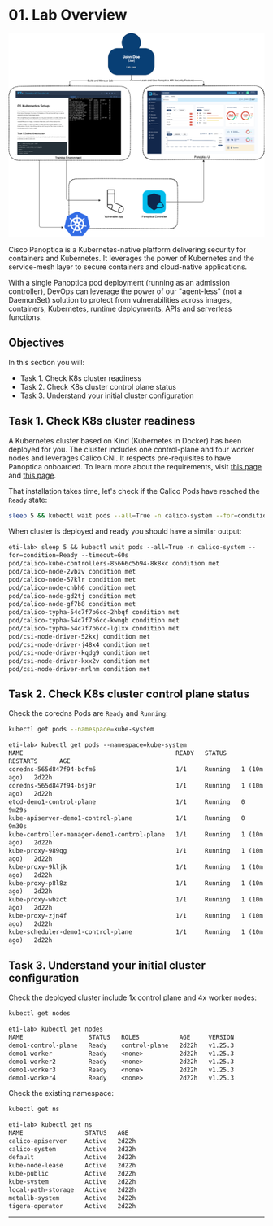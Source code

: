 # 01. Lab Overview

![](./images/lab-topology.png)

Cisco Panoptica is a Kubernetes-native platform delivering security for containers and Kubernetes. It leverages the power of Kubernetes and the service-mesh layer to secure containers and cloud-native applications.

With a single Panoptica pod deployment (running as an admission controller), DevOps can leverage the power of our "agent-less" (not a DaemonSet) solution to protect from vulnerabilities across images, containers, Kubernetes, runtime deployments, APIs and serverless functions.

## Objectives

In this section you will:

- Task 1. Check K8s cluster readiness
- Task 2. Check K8s cluster control plane status
- Task 3. Understand your initial cluster configuration

## Task 1. Check K8s cluster readiness

A Kubernetes cluster based on Kind (Kubernetes in Docker) has been deployed for you. The cluster includes one control-plane and four worker nodes and leverages Calico CNI. It respects pre-requisites to have Panoptica onboarded. To learn more about the requirements, visit [this page](https://panoptica.readme.io/docs/quick-start-poc) and [this page](https://panoptica.readme.io/docs/deploy-on-a-kubernetes-cluster).

That installation takes time, let's check if the Calico Pods have reached the `Ready` state:

```bash
sleep 5 && kubectl wait pods --all=True -n calico-system --for=condition=Ready --timeout=60s
```

When cluster is deployed and ready you should have a similar output:

```console
eti-lab> sleep 5 && kubectl wait pods --all=True -n calico-system --for=condition=Ready --timeout=60s
pod/calico-kube-controllers-85666c5b94-8k8kc condition met
pod/calico-node-2vbzv condition met
pod/calico-node-57klr condition met
pod/calico-node-cnbh6 condition met
pod/calico-node-gd2tj condition met
pod/calico-node-gf7b8 condition met
pod/calico-typha-54c7f7b6cc-2hbqf condition met
pod/calico-typha-54c7f7b6cc-kwngb condition met
pod/calico-typha-54c7f7b6cc-lglxx condition met
pod/csi-node-driver-52kxj condition met
pod/csi-node-driver-j48x4 condition met
pod/csi-node-driver-kqdg9 condition met
pod/csi-node-driver-kxx2v condition met
pod/csi-node-driver-mrlnm condition met
```

## Task 2. Check K8s cluster control plane status

Check the coredns Pods are `Ready` and `Running`:

```bash
kubectl get pods --namespace=kube-system
```

```console
eti-lab> kubectl get pods --namespace=kube-system
NAME                                          READY   STATUS    RESTARTS      AGE
coredns-565d847f94-bcfm6                      1/1     Running   1 (10m ago)   2d22h
coredns-565d847f94-bsj9r                      1/1     Running   1 (10m ago)   2d22h
etcd-demo1-control-plane                      1/1     Running   0             9m29s
kube-apiserver-demo1-control-plane            1/1     Running   0             9m30s
kube-controller-manager-demo1-control-plane   1/1     Running   1 (10m ago)   2d22h
kube-proxy-989qg                              1/1     Running   1 (10m ago)   2d22h
kube-proxy-9kljk                              1/1     Running   1 (10m ago)   2d22h
kube-proxy-p8l8z                              1/1     Running   1 (10m ago)   2d22h
kube-proxy-wbzct                              1/1     Running   1 (10m ago)   2d22h
kube-proxy-zjn4f                              1/1     Running   1 (10m ago)   2d22h
kube-scheduler-demo1-control-plane            1/1     Running   1 (10m ago)   2d22h
```

## Task 3. Understand your initial cluster configuration

Check the deployed cluster include 1x control plane and 4x worker nodes:

```bash
kubectl get nodes
```

```console
eti-lab> kubectl get nodes
NAME                  STATUS   ROLES           AGE     VERSION
demo1-control-plane   Ready    control-plane   2d22h   v1.25.3
demo1-worker          Ready    <none>          2d22h   v1.25.3
demo1-worker2         Ready    <none>          2d22h   v1.25.3
demo1-worker3         Ready    <none>          2d22h   v1.25.3
demo1-worker4         Ready    <none>          2d22h   v1.25.3
```

Check the existing namespace:

```bash
kubectl get ns
```

```console
eti-lab> kubectl get ns
NAME                 STATUS   AGE
calico-apiserver     Active   2d22h
calico-system        Active   2d22h
default              Active   2d22h
kube-node-lease      Active   2d22h
kube-public          Active   2d22h
kube-system          Active   2d22h
local-path-storage   Active   2d22h
metallb-system       Active   2d22h
tigera-operator      Active   2d22h
```

---
